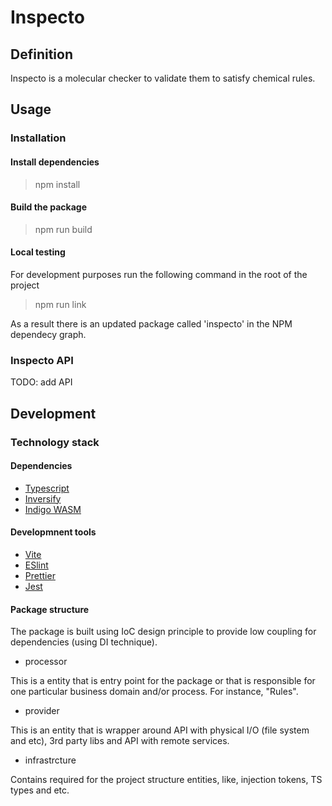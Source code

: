# Inspecto

## Definition

Inspecto is a molecular checker to validate them to satisfy chemical rules.

## Usage

### Installation

#### Install dependencies

> npm install

#### Build the package

> npm run build

#### Local testing

For development purposes run the following command in the root of the project

> npm run link

As a result there is an updated package called 'inspecto' in the NPM dependecy graph.

### Inspecto API

TODO: add API

## Development

### Technology stack

#### Dependencies

- [Typescript](https://www.typescriptlang.org/)
- [Inversify](https://inversify.io/)
- [Indigo WASM](https://www.npmjs.com/package/indigo-ketcher)

#### Developmnent tools

- [Vite](https://vitejs.dev/)
- [ESlint](https://eslint.org/)
- [Prettier](https://prettier.io/)
- [Jest](https://jestjs.io/)

#### Package structure

The package is built using IoC design principle to provide low coupling for dependencies (using DI technique).

- processor

This is a entity that is entry point for the package or that is responsible for one particular business domain and/or process. For instance, "Rules".

- provider

This is an entity that is wrapper around API with physical I/O (file system and etc), 3rd party libs and API with remote services.

- infrastrcture

Contains required for the project structure entities, like, injection tokens, TS types and etc.
